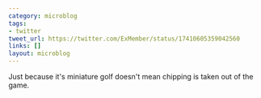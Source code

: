 ```yaml
---
category: microblog
tags:
- twitter
tweet_url: https://twitter.com/ExMember/status/17410605359042560
links: []
layout: microblog
---
```

Just because it's miniature golf doesn't mean chipping is taken out of the game.
